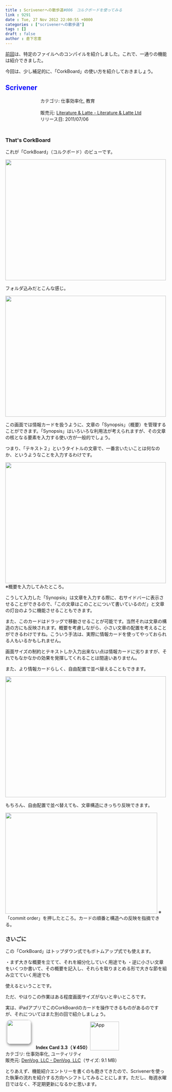 ```yaml
---
title : Scrivenerへの散歩道#006　コルクボードを使ってみる
link : 9291
date : Tue, 27 Nov 2012 22:00:55 +0000
categories : ["scrivenerへの散歩道"]
tags : []
draft : false
author : 倉下忠憲
---
```


<a href="https://rashita.net/blog/?p=9255" target="_blank">前回</a>は、特定のファイルへのコンパイルを紹介しました。これで、一通りの機能は紹介できました。

今回は、少し補足的に、「CorkBoard」の使い方を紹介しておきましょう。

<h2><span style="color: rgb(0, 0, 255);">Scrivener</span></h2><div style="margin: 0;float: left;"><div style="margin-left: 109px;"><a href="https://itunes.apple.com/jp/app/scrivener/id418889511?mt=12&uo=4&at=11l4y8" target="itunes_store" rel="nofollow" style="text-decoration: none;"><img src="http://a375.phobos.apple.com/us/r1000/068/Purple/v4/7f/c7/66/7fc7663d-0b33-0fcb-7924-d384ce39b2a5/Scrivener.100x100-75.png" style="margin-left: -109px; float: left; width: 100px; height: 100px;"><img src="http://r.mzstatic.com/htmlResources/2338/images/mask100.png" style="margin-left: -109px; float: left; width: 100px; height: 100px;" /></a></div></div> カテゴリ: 仕事効率化, 教育<br><br> 販売元: <a href="https://itunes.apple.com/jp/app/scrivener/id418889511?mt=12&uo=4&at=11l4y8" target="itunes_store" rel="nofollow">Literature & Latte - Literature & Latte Ltd</a><br> リリース日: 2011/07/06<br style="clear: both;">

<h3>That's CorkBoard</h3>
これが「CorkBoard」（コルクボード）のビューです。

<a href="https://rashita.net/blog/wp-content/uploads/2012/11/skitch.png"><img src="https://rashita.net/blog/wp-content/uploads/2012/11/skitch.png" alt="" title="skitch" width="500" height="377" class="alignnone size-full wp-image-9292" /></a>

フォルダ込みだとこんな感じ。

<a href="https://rashita.net/blog/wp-content/uploads/2012/11/screenshot.41.png"><img src="https://rashita.net/blog/wp-content/uploads/2012/11/screenshot.41.png" alt="" title="screenshot.4" width="500" height="377" class="alignnone size-full wp-image-9293" /></a>

この画面では情報カードを扱うように、文章の「Synopsis」（概要）を管理することができます。「Synopsis」はいろいろな利用法が考えられますが、その文章の核となる要素を入力する使い方が一般的でしょう。

つまり、「テキスト２」というタイトルの文章で、一番言いたいことは何なのか、というようなことを入力するわけです。

<a href="https://rashita.net/blog/wp-content/uploads/2012/11/screenshot.31.png"><img src="https://rashita.net/blog/wp-content/uploads/2012/11/screenshot.31.png" alt="" title="screenshot.3" width="500" height="377" class="alignnone size-full wp-image-9294" /></a>
※概要を入力してみたところ。

こうして入力した「Synopsis」は文章を入力する際に、右サイドバーに表示させることができるので、「この文章はこのことについて書いているのだ」と文章の灯台のように機能させることもできます。

また、このカードはドラッグで移動させることが可能です。当然それは文章の構造の方にも反映されます。概要を考慮しながら、小さい文章の配置を考えることができるわけですね。こういう手法は、実際に情報カードを使ってやっておられる人もいるかもしれません。

画面サイズの制約とテキストしか入力出来ない点は情報カードに劣りますが、それでもなかなかの効果を発揮してくれることは間違いありません。

また、より情報カードらしく、自由配置で並べ替えることもできます。

<a href="https://rashita.net/blog/wp-content/uploads/2012/11/screenshot-2.png"><img src="https://rashita.net/blog/wp-content/uploads/2012/11/screenshot-2.png" alt="" title="screenshot-2" width="500" height="377" class="alignnone size-full wp-image-9295" /></a>

もちろん、自由配置で並べ替えても、文章構造にきっちり反映できます。

<a href="https://rashita.net/blog/wp-content/uploads/2012/11/screenshot.22.png"><img src="https://rashita.net/blog/wp-content/uploads/2012/11/screenshot.22.png" alt="" title="screenshot.2" width="473" height="315" class="alignnone size-full wp-image-9296" /></a>
※「commit order」を押したところ。カードの順番と構造への反映を指摘できる。

<h3>さいごに</h3>
この「CorkBoard」はトップダウン式でもボトムアップ式でも使えます。

・まず大きな概要を立てて、それを細分化していく用途でも
・逆に小さい文章をいくつか書いて、その概要を記入し、それらを取りまとめる形で大きな節を組み立てていく用途でも

使えるということです。

ただ、やはりこの作業はある程度画面サイズがないと辛いところです。

実は、iPadアプリでこのCorkBoardのカードを操作できるものがあるのですが、それについてはまた別の回で紹介しましょう。

<a href="http://click.linksynergy.com/fs-bin/stat?id=Q0goZPzeHEw&offerid=94348&type=3&subid=0&tmpid=2192&RD_PARM1=https%253A%252F%252Fitunes.apple.com%252Fjp%252Fapp%252Findex-card%252Fid389358786%253Fmt%253D8%2526uo%253D4%2526partnerId%253D30" target="_blank" rel="nofollow"><img width="75" class="alignleft" align="left" src="http://a1844.phobos.apple.com/us/r1000/075/Purple/v4/67/d8/3c/67d83cc3-fe18-8e86-043f-bf58f18c1058/mza_5310361527550202878.75x75-65.png" style="border-radius: 11px 11px 11px 11px;-moz-border-radius: 11px 11px 11px 11px;-webkit-border-radius: 11px 11px 11px 11px;box-shadow: 1px 4px 6px 1px #999999;-moz-box-shadow: 1px 4px 6px 1px #999999;-webkit-box-shadow: 1px 4px 6px 1px #999999;margin: -5px 15px 1px 5px;"></a><strong> Index Card 3.3（￥450）</strong><a href="http://click.linksynergy.com/fs-bin/stat?id=Q0goZPzeHEw&offerid=94348&type=3&subid=0&tmpid=2192&RD_PARM1=https%253A%252F%252Fitunes.apple.com%252Fjp%252Fapp%252Findex-card%252Fid389358786%253Fmt%253D8%2526uo%253D4%2526partnerId%253D30" target="_blank" rel="nofollow"><img src="http://r.mzstatic.com/htmlResources/2338/images/viewinitunes_jp.png" style="vertical-align:bottom;" width="90" alt="App"></a><br> カテゴリ: 仕事効率化, ユーティリティ<br> 販売元: <a href="http://click.linksynergy.com/fs-bin/stat?id=Q0goZPzeHEw&offerid=94348&type=3&subid=0&tmpid=2192&RD_PARM1=https%253A%252F%252Fitunes.apple.com%252Fjp%252Fartist%252Fdenvog-llc%252Fid312239679%253Fuo%253D4%2526partnerId%253D30" target="_blank" rel="nofollow">DenVog, LLC - DenVog, LLC</a>（サイズ: 9.1 MB）<br style="clear: both;">

とりあえず、機能紹介エントリーを書くのも飽きてきたので、Scrivenerを使った執筆の流れを紹介する方向へシフトしてみることにします。ただし、毎週水曜日ではなく、不定期更新になるかと思います。

